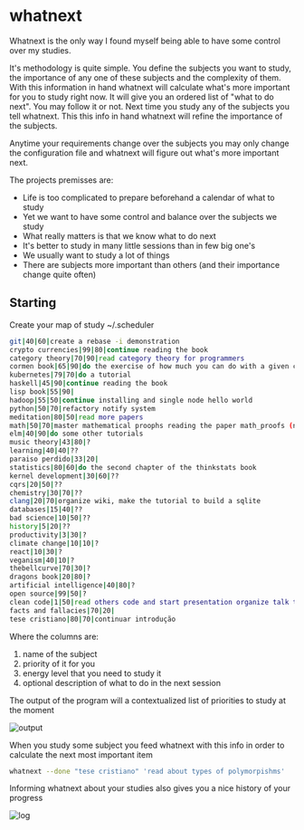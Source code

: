 # whatnext

Whatnext is the only way I found myself being able to have some control
over my studies.

It's methodology is quite simple. You define the subjects you want to
study, the importance of any one of these subjects and the complexity of
them. With this information in hand whatnext will calculate what's more
important for you to study right now. It will give you an ordered list
of "what to do next". You may follow it or not. Next time you study any
of the subjects you tell whatnext. This this info in hand whatnext will
refine the importance of the subjects.

Anytime your requirements change over the subjects you may only change
the configuration file and whatnext will figure out what's more
important next.

The projects premisses are:

- Life is too complicated to prepare beforehand a calendar of what to study
- Yet we want to have some control and balance over the subjects we study
- What really matters is that we know what to do next
- It's better to study in many little sessions than in few big one's
- We usually want to study a lot of things
- There are subjects more important than others (and their importance change quite often)

## Starting

Create your map of study ~/.scheduler

```sh
git|40|60|create a rebase -i demonstration
crypto currencies|99|80|continue reading the book
category theory|70|90|read category theory for programmers
cormen book|65|90|do the exercise of how much you can do with a given complexity (wiki)
kubernetes|79|70|do a tutorial
haskell|45|90|continue reading the book
lisp book|55|90|
hadoop|55|50|continue installing and single node hello world
python|50|70|refactory notify system
meditation|80|50|read more papers
math|50|70|master mathematical proophs reading the paper math_proofs (next section: quantifiers), study logarithms as well
elm|40|90|do some other tutorials
music theory|43|80|?
learning|40|40|??
paraiso perdido|33|20|
statistics|80|60|do the second chapter of the thinkstats book
kernel development|30|60|??
cqrs|20|50|??
chemistry|30|70|??
clang|20|70|organize wiki, make the tutorial to build a sqlite
databases|15|40|??
bad science|10|50|??
history|5|20|??
productivity|3|30|?
climate change|10|10|?
react|10|30|?
veganism|40|10|?
thebellcurve|70|30|?
dragons book|20|80|?
artificial intelligence|40|80|?
open source|99|50|?
clean code|1|50|read others code and start presentation organize talk topics on the presentation
facts and fallacies|70|20|
tese cristiano|80|70|continuar introdução
```
Where the columns are:
1. name of the subject
2. priority of it for you
3. energy level that you need to study it
4. optional description of what to do in the next session

The output of the program will a contextualized list of priorities to study at the moment

![output](https://i.imgur.com/KJqNfJC.png)

When you study some subject you feed whatnext with this info in order to calculate the next most important item

```sh
whatnext --done "tese cristiano" 'read about types of polymorpishms'
```

Informing whatnext about your studies also gives you a nice history of your progress

![log](https://i.imgur.com/s7vayZd.png)

